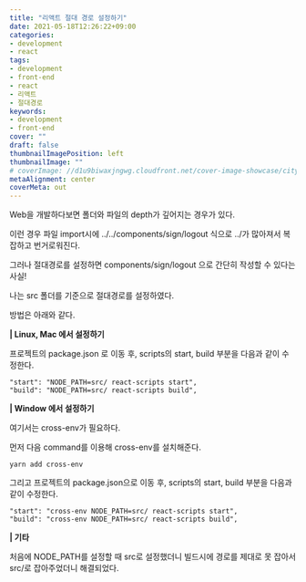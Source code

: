 ```yaml
---
title: "리액트 절대 경로 설정하기"
date: 2021-05-18T12:26:22+09:00
categories: 
- development
- react
tags: 
- development
- front-end
- react
- 리액트
- 절대경로
keywords: 
- development
- front-end
cover: ""
draft: false
thumbnailImagePosition: left
thumbnailImage: ""
# coverImage: //d1u9biwaxjngwg.cloudfront.net/cover-image-showcase/city.jpg
metaAlignment: center
coverMeta: out
---
```


Web을 개발하다보면 폴더와 파일의 depth가 깊어지는 경우가 있다.

이런 경우 파일 import시에 ../../components/sign/logout 식으로 ../가 많아져서 복잡하고 번거로워진다.

그러나 절대경로를 설정하면 components/sign/logout 으로 간단히 작성할 수 있다는 사실!

나는 src 폴더를 기준으로 절대경로를 설정하였다.

방법은 아래와 같다.

**| Linux, Mac 에서 설정하기**

프로젝트의 package.json 로 이동 후, scripts의 start, build 부분을 다음과 같이 수정한다.

```
"start": "NODE_PATH=src/ react-scripts start",
"build": "NODE_PATH=src/ react-scripts build",
```

**| Window 에서 설정하기**

여기서는 cross-env가 필요하다.

먼저 다음 command를 이용해 cross-env를 설치해준다.

```
yarn add cross-env
```

그리고 프로젝트의 package.json으로 이동 후, scripts의 start, build 부분을 다음과 같이 수정한다.

```
"start": "cross-env NODE_PATH=src/ react-scripts start",
"build": "cross-env NODE_PATH=src/ react-scripts build",
```

**| 기타**

처음에 NODE\_PATH를 설정할 때 src로 설정했더니 빌드시에 경로를 제대로 못 잡아서 src/로 잡아주었더니 해결되었다.